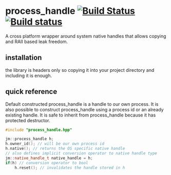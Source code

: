 # process_handle [![Build Status](https://travis-ci.org/JustasMasiulis/process_handle.svg?branch=master)](https://travis-ci.org/JustasMasiulis/process_handle) [![Build status](https://ci.appveyor.com/api/projects/status/3osunqdm82hkg3is?svg=true)](https://ci.appveyor.com/project/JustasMasiulis/process-handle)
A cross platform wrapper around system native handles that allows copying and RAII based leak freedom.

## installation
the library is headers only so copying it into your project directory and including it is enough.

## quick reference
Default constructed process_handle is a handle to our own process.
It is also possible to construct process_handle using a process id
or an already existing handle.
It is safe to inherit from process_handle because it has protected destructor.
```c++
#include "process_handle.hpp"

jm::process_handle h;
h.owner_id(); // will be our own process id
h.native(); // returns the OS specific native handle
// also defines implicit conversion operator to native handle type
jm::native_handle_t native_handle = h; 
if(h) // conversion operator to bool
	h.reset(); // invalidates the handle stored in h
```
